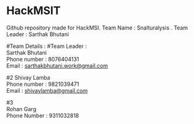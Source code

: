 # HackMSIT
Github repository made for HackMSI. Team Name : Snalturalysis . Team Leader : Sarthak Bhutani

#Team Details : 
#Team Leader : <br>
Sarthak Bhutani  <br>
Phone number : 8076404131   <br>
Email : sarthakbhutani.work@gmail.com  <br>

#2
Shivay Lamba  <br>
Phone number : 9821039471  <br>
Email : shivaylamba@gmail.com  <br>

#3  <br>
Rohan Garg  <br>
Phone Number : 9311032818
